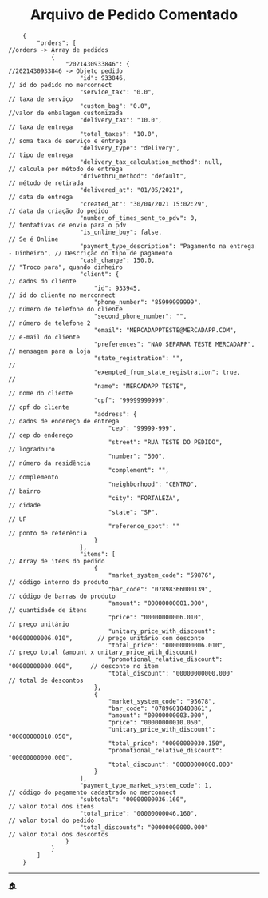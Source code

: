 <h1 align="center"> Arquivo de Pedido Comentado </h1>     
      
        {
            "orders": [                                                         //orders -> Array de pedidos
                {
                    "2021430933846": {                                          //2021430933846 -> Objeto pedido
                        "id": 933846,                                           // id do pedido no merconnect
                        "service_tax": "0.0",                                   // taxa de serviço
                        "custom_bag": "0.0",                                    //valor de embalagem customizada
                        "delivery_tax": "10.0",                                 // taxa de entrega
                        "total_taxes": "10.0",                                  // soma taxa de serviço e entrega
                        "delivery_type": "delivery",                            // tipo de entrega
                        "delivery_tax_calculation_method": null,                // calcula por método de entrega
                        "drivethru_method": "default",                          // método de retirada
                        "delivered_at": "01/05/2021",                           // data de entrega
                        "created_at": "30/04/2021 15:02:29",                    // data da criação do pedido
                        "number_of_times_sent_to_pdv": 0,                       // tentativas de envio para o pdv
                        "is_online_buy": false,                                 // Se é Online
                        "payment_type_description": "Pagamento na entrega - Dinheiro", // Descrição do tipo de pagamento
                        "cash_change": 150.0,                                   // "Troco para", quando dinheiro
                        "client": {                                             // dados do cliente    
                            "id": 933945,                                           // id do cliente no merconnect
                            "phone_number": "85999999999",                          // número de telefone do cliente
                            "second_phone_number": "",                              // número de telefone 2    
                            "email": "MERCADAPPTESTE@MERCADAPP.COM",                // e-mail do cliente
                            "preferences": "NAO SEPARAR TESTE MERCADAPP",           // mensagem para a loja
                            "state_registration": "",                               //
                            "exempted_from_state_registration": true,               // 
                            "name": "MERCADAPP TESTE",                              // nome do cliente
                            "cpf": "99999999999",                                   // cpf do cliente
                            "address": {                                            // dados de endereço de entrega
                                "cep": "99999-999",                                     // cep do endereço
                                "street": "RUA TESTE DO PEDIDO",                        // logradouro
                                "number": "500",                                        // número da residência
                                "complement": "",                                       // complemento
                                "neighborhood": "CENTRO",                               // bairro
                                "city": "FORTALEZA",                                    // cidade    
                                "state": "SP",                                          // UF
                                "reference_spot": ""                                    // ponto de referência    
                            }
                        },
                        "items": [                                                      // Array de itens do pedido
                            {
                                "market_system_code": "59876",                          // código interno do produto
                                "bar_code": "07898366000139",                           // código de barras do produto
                                "amount": "00000000001.000",                            // quantidade de itens
                                "price": "00000000006.010",                             // preço unitário
                                "unitary_price_with_discount": "00000000006.010",       // preço unitário com desconto
                                "total_price": "00000000006.010",                       // preço total (amount x unitary_price_with_discount)
                                "promotional_relative_discount": "00000000000.000",     // desconto no item    
                                "total_discount": "00000000000.000"                     // total de descontos
                            },
                            {
                                "market_system_code": "95678",
                                "bar_code": "07896010400861",
                                "amount": "00000000003.000",
                                "price": "00000000010.050",
                                "unitary_price_with_discount": "00000000010.050",
                                "total_price": "00000000030.150",
                                "promotional_relative_discount": "00000000000.000",
                                "total_discount": "00000000000.000"
                            }
                        ],
                        "payment_type_market_system_code": 1,                   // código do pagamento cadastrado no merconnect
                        "subtotal": "00000000036.160",                          // valor total dos itens
                        "total_price": "00000000046.160",                       // valor total do pedido
                        "total_discounts": "00000000000.000"                    // valor total dos descontos
                    }
                }
            ]
        }
        
---

[:house:](https://github.com/mercadapp-integracao/MercadappAPI)
